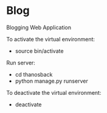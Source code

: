 # Blog
Blogging Web Application

To activate the virtual environment: 

- source bin/activate

Run server:

- cd thanosback
- python manage.py runserver

To deactivate the virtual environment:

- deactivate


